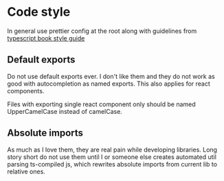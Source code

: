 # Code style

In general use prettier config at the root along with guidelines from
[typescript book style guide](https://github.com/basarat/typescript-book/blob/master/docs/styleguide/styleguide.md)

## Default exports

Do not use default exports ever. I don't like them and they do not work as good with autocompletion as named exports.
This also applies for react components.

Files with exporting single react component only should be named UpperCamelCase instead of camelCase.

## Absolute imports

As much as I love them, they are real pain while developing libraries. Long story short do not use them until
I or someone else creates automated util parsing ts-compiled js, which rewrites absolute imports from current lib to relative ones.
